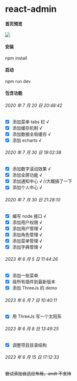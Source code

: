 <!-- @format -->

# react-admin

#### 首页预览

![](https://repository-images.githubusercontent.com/278605615/384f4fd2-2419-48ab-be3e-8ffea72a71e3)

#### 安装

npm install

#### 启动

npm run dev

#### 包含功能

###### 2020 年 7 月 20 日 20:48:42

- [x] 添加菜单 tabs 栏 √
- [x] 添加缓存机制 √
- [x] 添加数据全局缓存 √
- [x] 添加 echarts √

###### 2020 年 7 月 30 日 19:02:38

- [x] 添加数字滚动效果 √
- [x] 添加全屏功能 √
- [x] 添加通知中心 √ //大概搞了一下
- [x] 添加个人中心 √

###### 2020 年 7 月 30 日 21:28:10

- [x] 编写 node 接口 √
- [x] 添加用户权限 √
- [x] 添加用户管理 √
- [x] 添加角色管理 √
- [x] 添加菜单管理 √
- [x] 添加字典管理 √

###### 2023 年 6 月 5 日 11:44:26

- [x] 添加一些菜单
- [x] 级所有插件到最新版本
- [x] 添加 ThreeJs 的 demo

###### 2023 年 6 月 7 日 10:40:11

- [x] 用 ThreeJs 写一个太阳系

###### 2023 年 6 月 8 日 13:49:25

- [x] 调整项目目录结构

###### 2023 年 6 月 15 日 17:12:33

~~尝试添加自适应布局，andt 不支持~~
